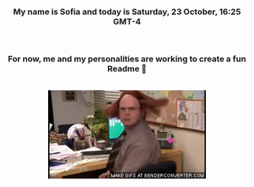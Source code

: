 


<div align="center">
<h3 >My name is Sofia and today is Saturday, 23 October, 16:25 GMT-4</h3><br>
<h3 >For now, me and my personalities are working to create a fun Readme 👋
</h3><br>
<img src='img/dwight.gif' alt='working...'/>
</div>
